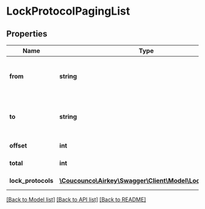 # LockProtocolPagingList

## Properties
Name | Type | Description | Notes
------------ | ------------- | ------------- | -------------
**from** | **string** | Timestamp from when the protocol is requested | [optional] 
**to** | **string** | Timestamp until when the protocol is requested | [optional] 
**offset** | **int** | Offset for paging | [optional] 
**total** | **int** | Total size of result set | [optional] 
**lock_protocols** | [**\Coucounco\Airkey\Swagger\Client\Model\LockProtocol[]**](LockProtocol.md) | List of lock protocols | [optional] 

[[Back to Model list]](../README.md#documentation-for-models) [[Back to API list]](../README.md#documentation-for-api-endpoints) [[Back to README]](../README.md)


